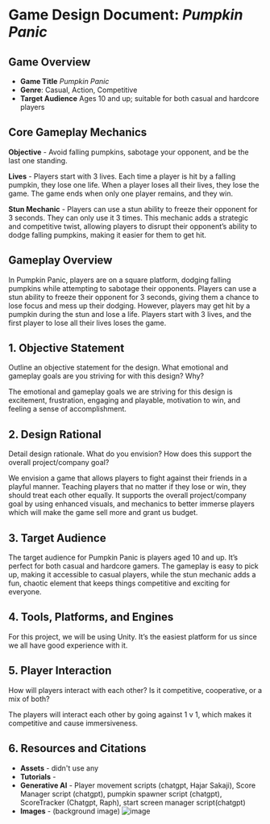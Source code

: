 # Game Design Document: *Pumpkin Panic*


## Game Overview
- **Game Title** *Pumpkin Panic*
- **Genre**: Casual, Action, Competitive
- **Target Audience** Ages 10 and up; suitable for both casual and hardcore players

## Core Gameplay Mechanics
**Objective** - Avoid falling pumpkins, sabotage your opponent, and be the last one standing.

**Lives** - Players start with 3 lives. Each time a player is hit by a falling pumpkin, they lose one life. When a player loses all their lives, they lose the game. The game ends when only one player remains, and they win.

**Stun Mechanic** - Players can use a stun ability to freeze their opponent for 3 seconds. They can only use it 3 times. This mechanic adds a strategic and competitive twist, allowing players to disrupt their opponent’s ability to dodge falling pumpkins, making it easier for them to get hit.

## Gameplay Overview
In Pumpkin Panic, players are on a square platform, dodging falling pumpkins while attempting to sabotage their opponents. Players can use a stun ability to freeze their opponent for 3 seconds, giving them a chance to lose focus and mess up their dodging. However, players may get hit by a pumpkin during the stun and lose a life. Players start with 3 lives, and the first player to lose all their lives loses the game.

## 1. Objective Statement
Outline an objective statement for the design. What emotional and gameplay goals are you striving for with this design? Why?

The emotional and gameplay goals we are striving for this design is excitement, frustration, engaging and playable, motivation to win, and feeling a sense of accomplishment.

## 2. Design Rational
Detail design rationale. What do you envision? How does this support the overall project/company goal?

We envision a game that allows players to fight against their friends in a playful manner. Teaching players that no matter if they lose or win, they should treat each other equally. It supports the overall project/company goal by using enhanced visuals, and mechanics to better immerse players which will make the game sell more and grant us budget.

## 3. Target Audience
The target audience for Pumpkin Panic is players aged 10 and up. It’s perfect for both casual and hardcore gamers. The gameplay is easy to pick up, making it accessible to casual players, while the stun mechanic adds a fun, chaotic element that keeps things competitive and exciting for everyone. 

## 4. Tools, Platforms, and Engines
For this project, we will be using Unity. It’s the easiest platform for us since we all have good experience with it.  

## 5. Player Interaction
How will players interact with each other? Is it competitive, cooperative, or a mix of both?

The players will interact each other by going against 1 v 1, which makes it competitive and cause immersiveness.

## 6. Resources and Citations
- **Assets** - didn't use any 
- **Tutorials** -  
- **Generative AI** - Player movement scripts (chatgpt, Hajar Sakaji), Score Manager script (chatgpt), pumpkin spawner script (chatgpt), ScoreTracker (Chatgpt, Raph), start screen manager script(chatgpt) 
- **Images** - (background image) ![image](https://github.com/user-attachments/assets/aecf759f-b97b-43cf-af6e-18ea989ec953)

